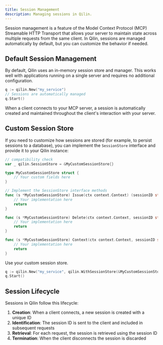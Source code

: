 ```yaml
---
title: Session Management
description: Managing sessions in Qilin.
---
```


Session management is a feature of the Model Context Protocol (MCP) Streamable HTTP Transport that allows your server to maintain state across multiple requests from the same client. In Qilin, sessions are managed automatically by default, but you can customize the behavior if needed.

## Default Session Management

By default, Qilin uses an in-memory session store and manager. This works well with applications running on a single server and requires no additional configuration.

```go
q := qilin.New("my_service")
// Sessions are automatically managed
q.Start()
```

When a client connects to your MCP server, a session is automatically created and maintained throughout the client's interaction with your server.

## Custom Session Store

If you need to customize how sessions are stored (for example, to persist sessions to a database), you can implement the `SessionStore` interface and provide it to your Qilin instance:

```go
// compatibility check
var _ qilin.SessionStore = &MyCustomSessionStore{}

type MyCustomSessionStore struct {
    // Your custom fields here
}

// Implement the SessionStore interface methods
func (s *MyCustomSessionStore) Issue(ctx context.Context) (sessionID string, err error) {
    // Your implementation here
    return 
}

func (s *MyCustomSessionStore) Delete(ctx context.Context, sessionID string) (err error) {
    // Your implementation here
    return 
}

func (s *MyCustomSessionStore) Context(ctx context.Context, sessionID string) (sessionCtx context.Context, err error) {
    // Your implementation here
    return 
}
```

Use your custom session store.

```go
q := qilin.New("my_service", qilin.WithSessionStore(&MyCustomSessionStore{}))
q.Start()
```

## Session Lifecycle

Sessions in Qilin follow this lifecycle:

1. **Creation**: When a client connects, a new session is created with a unique ID
2. **Identification**: The session ID is sent to the client and included in subsequent requests
3. **Retrieval**: For each request, the session is retrieved using the session ID
4. **Termination**: When the client disconnects the session is discarded
